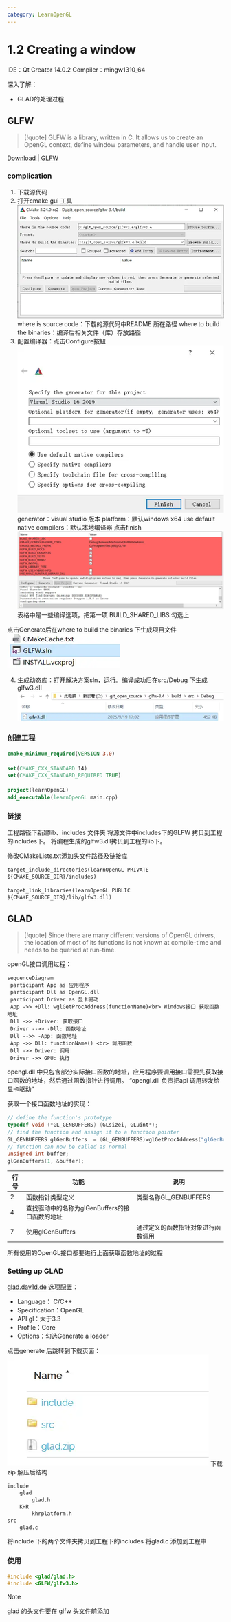 ```yaml
---
category: LearnOpenGL
---
```

# 1.2 Creating a window

IDE：Qt Creator 14.0.2
Compiler：mingw1310_64

深入了解：
- GLAD的处理过程
## GLFW
>[!quote]
>GLFW is a library, written in C. It allows us to create an OpenGL context, define window parameters, and handle user input.

[Download | GLFW](https://www.glfw.org/download.html)

### complication
1. 下载源代码
2. 打开cmake gui 工具
![|606x333](./attachments/Creating%20a%20window-1.webp)
	where is source code：下载的源代码中README 所在路径
	where to build the binaries：编译后相关文件（库）存放路径
3. 配置编译器：点击Configure按钮
![|404x327](./attachments/Creating%20a%20window.webp)
	generator：visual studio 版本
	platform：默认windows x64
	use default native compilers：默认本地编译器
点击finish
![](./attachments/Creating%20a%20window-2.webp)
	表格中是一些编译选项，把第一项 BUILD_SHARED_LIBS 勾选上

点击Generate后在where to build the binaries 下生成项目文件
![](./attachments/Creating%20a%20window-3.webp)

4. 生成动态库：打开解决方案sln，运行。编译成功后在src/Debug 下生成glfw3.dll 
![](./attachments/Creating%20a%20window-4.webp)


### 创建工程

``` cmake title="CMakeLists.txt" 
cmake_minimum_required(VERSION 3.0)

set(CMAKE_CXX_STANDARD 14)
set(CMAKE_CXX_STANDARD_REQUIRED TRUE)

project(learnOpenGL)
add_executable(learnOpenGL main.cpp)
```

### 链接
工程路径下新建lib、includes 文件夹
将源文件中includes下的GLFW 拷贝到工程的includes下。
将编程生成的glfw3.dll拷贝到工程的lib下。

修改CMakeLists.txt添加头文件路径及链接库
``` 
target_include_directories(learnOpenGL PRIVATE ${CMAKE_SOURCE_DIR}/includes)

target_link_libraries(learnOpenGL PUBLIC ${CMAKE_SOURCE_DIR}/lib/glfw3.dll)
```


## GLAD
>[!quote]
>Since there are many different versions of OpenGL drivers, the location of most of its functions is not known at compile-time and needs to be queried at run-time.

openGL接口调用过程：
``` mermaid
sequenceDiagram
 participant App as 应用程序
 participant Dll as OpenGL.dll
 participant Driver as 显卡驱动
 App ->> +Dll: wglGetProcAddress(functionName)<br> Windows接口 获取函数地址
 Dll ->> +Driver: 获取接口
 Driver -->> -Dll: 函数地址
 Dll -->> -App: 函数地址
 App ->> Dll: functionName() <br> 调用函数
 Dll ->> Driver: 调用
 Driver ->> GPU: 执行
```


opengl.dll 中只包含部分实际接口函数的地址，应用程序要调用接口需要先获取接口函数的地址，然后通过函数指针进行调用。
“opengl.dll 负责把api 调用转发给显卡驱动”

获取一个接口函数地址的实现：
``` cpp
// define the function's prototype
typedef void (*GL_GENBUFFERS) (GLsizei, GLuint*);
// find the function and assign it to a function pointer
GL_GENBUFFERS glGenBuffers  = (GL_GENBUFFERS)wglGetProcAddress("glGenBuffers");
// function can now be called as normal
unsigned int buffer;
glGenBuffers(1, &buffer);
```

| 行号  | 功能                            | 说明                |
| --- | ----------------------------- | ----------------- |
| 2   | 函数指针类型定义                      | 类型名称GL_GENBUFFERS |
| 4   | 查找驱动中的名称为glGenBuffers的接口函数的地址 |                   |
| 7   | 使用glGenBuffers                | 通过定义的函数指针对象进行函数调用 |

所有使用的OpenGL接口都要进行上面获取函数地址的过程

### Setting up GLAD

[glad.dav1d.de](http://glad.dav1d.de/)
选项配置：
- Language： C/C++
- Specification：OpenGL
- API gl：大于3.3
- Profile：Core
- Options：勾选Generate a loader

点击generate 后跳转到下载页面：
![](./attachments/Creating%20a%20window-5.webp)
下载zip
解压后结构
``` 
include
	glad
		glad.h
	KHR
		khrplatform.h
src
	glad.c
```

将include 下的两个文件夹拷贝到工程下的includes
将glad.c 添加到工程中

### 使用
``` cpp
#include <glad/glad.h>
#include <GLFW/glfw3.h>
```

>[!note]
>glad 的头文件要在 glfw 头文件前添加


